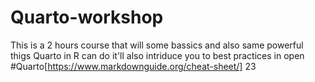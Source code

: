 # Quarto-workshop
This is a 2 hours course that will some bassics and also same powerful thigs Quarto in R can do it'll also intriduce you to best practices in open #Quarto[https://www.markdownguide.org/cheat-sheet/]
23

